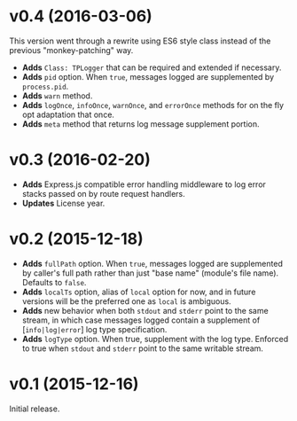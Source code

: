 # v0.4 (2016-03-06)

This version went through a rewrite using ES6 style class instead of the previous "monkey-patching" way.

* __Adds__ `Class: TPLogger` that can be required and extended if necessary.
* __Adds__ `pid` option. When `true`, messages logged are supplemented by `process.pid`.
* __Adds__ `warn` method.
* __Adds__ `logOnce`, `infoOnce`, `warnOnce`, and `errorOnce` methods for on the fly opt adaptation that once.
* __Adds__ `meta` method that returns log message supplement portion.

# v0.3 (2016-02-20)

* __Adds__ Express.js compatible error handling middleware to log error stacks passed on by route request handlers.
* __Updates__ License year.

# v0.2 (2015-12-18)

* __Adds__ `fullPath` option. When `true`, messages logged are supplemented by caller's full path rather than just "base name" (module's file name). Defaults to `false`.
* __Adds__ `localTs` option, alias of `local` option for now, and in future versions will be the preferred one as `local` is ambiguous.
* __Adds__ new behavior when both `stdout` and `stderr` point to the same stream, in which case messages logged contain a supplement of [`info|log|error`] log type specification.
* __Adds__ `logType` option. When true, supplement with the log type. Enforced to true when `stdout` and `stderr` point to the same writable stream.

# v0.1 (2015-12-16)

Initial release.
